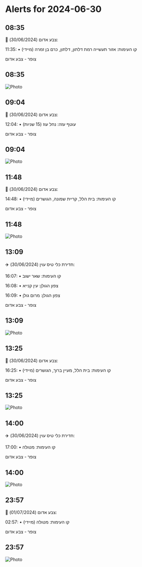 # Alerts for 2024-06-30

## 08:35

🔴 צבע אדום (30/06/2024):

11:35:
• קו העימות: אזור תעשייה רמת דלתון, דלתון, כרם בן זמרה (מיידי)

צופר - צבע אדום

## 08:35

![Photo](images/22678.jpg)

## 09:04

🔴 צבע אדום (30/06/2024):

12:04:
• עוטף עזה: נחל עוז (15 שניות)

צופר - צבע אדום

## 09:04

![Photo](images/22680.jpg)

## 11:48

🔴 צבע אדום (30/06/2024):

14:48:
• קו העימות: בית הלל, קריית שמונה, הגושרים (מיידי)

צופר - צבע אדום

## 11:48

![Photo](images/22682.jpg)

## 13:09

✈️ חדירת כלי טיס עוין (30/06/2024):

16:07:
• קו העימות: שאר ישוב 

16:08:
• צפון הגולן: עין קנייא 

16:09:
• צפון הגולן: מרום גולן 

צופר - צבע אדום

## 13:09

![Photo](images/22688.jpg)

## 13:25

🔴 צבע אדום (30/06/2024):

16:25:
• קו העימות: בית הלל, מעיין ברוך, הגושרים (מיידי)

צופר - צבע אדום

## 13:25

![Photo](images/22690.jpg)

## 14:00

✈️ חדירת כלי טיס עוין (30/06/2024):

17:00:
• קו העימות: מטולה 

צופר - צבע אדום

## 14:00

![Photo](images/22692.jpg)

## 23:57

🔴 צבע אדום (01/07/2024):

02:57:
• קו העימות: מטולה (מיידי)

צופר - צבע אדום

## 23:57

![Photo](images/22694.jpg)

